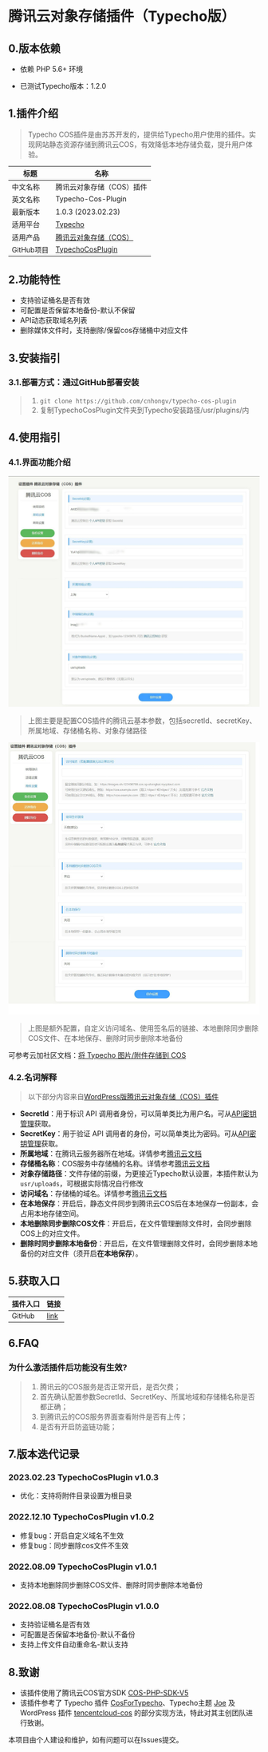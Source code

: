 # 腾讯云对象存储插件（Typecho版）

## 0.版本依赖

- 依赖 PHP 5.6+ 环境

- 已测试Typecho版本：1.2.0

## 1.插件介绍
> Typecho COS插件是由苏苏开发的，提供给Typecho用户使用的插件。实现网站静态资源存储到腾讯云COS，有效降低本地存储负载，提升用户体验。

| 标题       | 名称                                                         |
| ---------- | ------------------------------------------------------------ |
| 中文名称   | 腾讯云对象存储（COS）插件                                  |
| 英文名称   | Typecho-Cos-Plugin                                 |
| 最新版本   | 1.0.3 (2023.02.23)                                     |
| 适用平台   | [Typecho](https://typecho.org/)                     |
| 适用产品   | [腾讯云对象存储（COS）](https://cloud.tencent.com/product/cos)       |
| GitHub项目 | [TypechoCosPlugin](https://github.com/cnhongv/typecho-cos-plugin) |


## 2.功能特性

- 支持验证桶名是否有效
- 可配置是否保留本地备份-默认不保留
- API动态获取域名列表
- 删除媒体文件时，支持删除/保留cos存储桶中对应文件

## 3.安装指引

### 3.1.部署方式：通过GitHub部署安装

> 1. `git clone https://github.com/cnhongv/typecho-cos-plugin`
> 2. 复制TypechoCosPlugin文件夹到Typecho安装路径/usr/plugins/内

## 4.使用指引

### 4.1.界面功能介绍

![](./images/cos1.jpg)
> 上图主要是配置COS插件的腾讯云基本参数，包括secretId、secretKey、所属地域、存储桶名称、对象存储路径

![](./images/cos2.jpg)
> 上图是额外配置，自定义访问域名、使用签名后的链接、本地删除同步删除COS文件、在本地保存、删除时同步删除本地备份

可参考云加社区文档：[将 Typecho 图片/附件存储到 COS](https://cloud.tencent.com/developer/article/2069110)

### 4.2.名词解释
> 以下部分内容来自[WordPress版腾讯云对象存储（COS）插件](https://github.com/Tencent-Cloud-Plugins/tencentcloud-wordpress-plugin-cos)
- **SecretId**：用于标识 API 调用者身份，可以简单类比为用户名。可从[API密钥管理](https://console.cloud.tencent.com/cam/capi)获取。
- **SecretKey**：用于验证 API 调用者的身份，可以简单类比为密码。可从[API密钥管理](https://console.cloud.tencent.com/cam/capi)获取。
- **所属地域**：在腾讯云服务器所在地域。详情参考[腾讯云文档](https://cloud.tencent.com/document/product/436/6224)
- **存储桶名称**：COS服务中存储桶的名称。详情参考[腾讯云文档](https://cloud.tencent.com/document/product/436/13312)
- **对象存储路径**：文件存储的前缀，为更接近Typecho默认设置，本插件默认为`usr/uploads`，可根据实际情况自行修改
- **访问域名**：存储桶的域名。详情参考[腾讯云文档](https://cloud.tencent.com/document/product/436/6224)
- **在本地保存**：开启后，静态文件同步到腾讯云COS后在本地保存一份副本，会占用本地存储空间。
- **本地删除同步删除COS文件**：开启后，在文件管理删除文件时，会同步删除COS上的对应文件。
- **删除时同步删除本地备份**：开启后，在文件管理删除文件时，会同步删除本地备份的对应文件（须开启**在本地保存**）。

## 5.获取入口

| 插件入口          | 链接                                                         |
| ----------------- | ------------------------------------------------------------ |
| GitHub            | [link](https://github.com/cnhongv/typecho-cos-plugin)    |

## 6.FAQ

### 为什么激活插件后功能没有生效?
> 1. 腾讯云的COS服务是否正常开启，是否欠费；  
> 2. 首先确认配置参数SecretId、SecretKey、所属地域和存储桶名称是否都正确；
> 3. 到腾讯云的COS服务界面查看附件是否有上传；
> 4. 是否有开启防盗链功能；

## 7.版本迭代记录

### 2023.02.23 TypechoCosPlugin v1.0.3
- 优化：支持将附件目录设置为根目录

### 2022.12.10 TypechoCosPlugin v1.0.2
- 修复bug：开启自定义域名不生效
- 修复bug：同步删除cos文件不生效

### 2022.08.09 TypechoCosPlugin v1.0.1
- 支持本地删除同步删除COS文件、删除时同步删除本地备份

### 2022.08.08 TypechoCosPlugin v1.0.0
- 支持验证桶名是否有效
- 可配置是否保留本地备份-默认不备份
- 支持上传文件自动重命名-默认支持

## 8.致谢

- 该插件使用了腾讯云COS官方SDK [COS-PHP-SDK-V5](https://github.com/tencentyun/cos-php-sdk-v5)
- 该插件参考了 Typecho 插件 [CosForTypecho](https://github.com/jqjiang819/typecho-plugin-cosfile)、Typecho主题 [Joe](https://github.com/HaoOuBa/Joe) 及 WordPress 插件 [tencentcloud-cos](https://github.com/Tencent-Cloud-Plugins/tencentcloud-wordpress-plugin-cos) 的部分实现方法，特此对其主创团队进行致谢。

本项目由个人建设和维护，如有问题可以在Issues提交。